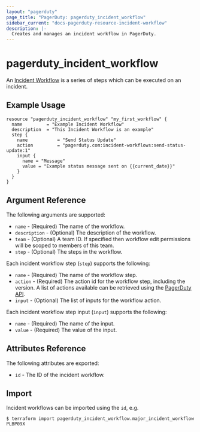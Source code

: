 ```yaml
---
layout: "pagerduty"
page_title: "PagerDuty: pagerduty_incident_workflow"
sidebar_current: "docs-pagerduty-resource-incident-workflow"
description: |-
  Creates and manages an incident workflow in PagerDuty.
---
```


# pagerduty\_incident\_workflow

An [Incident Workflow](https://support.pagerduty.com/docs/incident-workflows) is a series of steps which can be executed on an incident.

## Example Usage

```hcl
resource "pagerduty_incident_workflow" "my_first_workflow" {
  name         = "Example Incident Workflow"
  description  = "This Incident Workflow is an example"
  step {
    name           = "Send Status Update"
    action         = "pagerduty.com:incident-workflows:send-status-update:1"
    input {
      name = "Message"
      value = "Example status message sent on {{current_date}}"
    }
  }
}
```

## Argument Reference

The following arguments are supported:

* `name` - (Required) The name of the workflow.
* `description` - (Optional) The description of the workflow.
* `team` - (Optional) A team ID. If specified then workflow edit permissions will be scoped to members of this team.
* `step` - (Optional) The steps in the workflow.

Each incident workflow step (`step`) supports the following:

* `name` - (Required) The name of the workflow step.
* `action` - (Required) The action id for the workflow step, including the version. A list of actions available can be retrieved using the [PagerDuty API](https://developer.pagerduty.com/api-reference/aa192a25fac39-list-actions). 
* `input` - (Optional) The list of inputs for the workflow action.

Each incident workflow step input (`input`) supports the following:

* `name` - (Required) The name of the input.
* `value` - (Required) The value of the input.

## Attributes Reference

The following attributes are exported:

* `id` - The ID of the incident workflow.

## Import

Incident workflows can be imported using the `id`, e.g.

```
$ terraform import pagerduty_incident_workflow.major_incident_workflow PLBP09X
```
